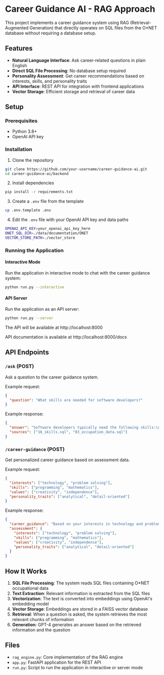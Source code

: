 # Career Guidance AI - RAG Approach

This project implements a career guidance system using RAG (Retrieval-Augmented Generation) that directly operates on SQL files from the O*NET database without requiring a database setup.

## Features

- **Natural Language Interface**: Ask career-related questions in plain English
- **Direct SQL File Processing**: No database setup required
- **Personality Assessment**: Get career recommendations based on interests, skills, and personality traits
- **API Interface**: REST API for integration with frontend applications
- **Vector Storage**: Efficient storage and retrieval of career data

## Setup

### Prerequisites

- Python 3.8+
- OpenAI API key

### Installation

1. Clone the repository
```bash
git clone https://github.com/your-username/career-guidance-ai.git
cd career-guidance-ai/backend
```

2. Install dependencies
```bash
pip install -r requirements.txt
```

3. Create a `.env` file from the template
```bash
cp .env.template .env
```

4. Edit the `.env` file with your OpenAI API key and data paths
```bash
OPENAI_API_KEY=your_openai_api_key_here
ONET_SQL_DIR=./data/documentation/ONET
VECTOR_STORE_PATH=./vector_store
```

### Running the Application

#### Interactive Mode

Run the application in interactive mode to chat with the career guidance system:

```bash
python run.py --interactive
```

#### API Server

Run the application as an API server:

```bash
python run.py --server
```

The API will be available at http://localhost:8000

API documentation is available at http://localhost:8000/docs

## API Endpoints

### `/ask` (POST)

Ask a question to the career guidance system.

Example request:
```json
{
  "question": "What skills are needed for software developers?"
}
```

Example response:
```json
{
  "answer": "Software developers typically need the following skills:\n1. Programming languages...",
  "sources": ["16_skills.sql", "03_occupation_data.sql"]
}
```

### `/career-guidance` (POST)

Get personalized career guidance based on assessment data.

Example request:
```json
{
  "interests": ["technology", "problem solving"],
  "skills": ["programming", "mathematics"],
  "values": ["creativity", "independence"],
  "personality_traits": ["analytical", "detail-oriented"]
}
```

Example response:
```json
{
  "career_guidance": "Based on your interests in technology and problem solving...",
  "assessment": {
    "interests": ["technology", "problem solving"],
    "skills": ["programming", "mathematics"],
    "values": ["creativity", "independence"],
    "personality_traits": ["analytical", "detail-oriented"]
  }
}
```

## How It Works

1. **SQL File Processing**: The system reads SQL files containing O*NET occupational data
2. **Text Extraction**: Relevant information is extracted from the SQL files
3. **Vectorization**: The text is converted into embeddings using OpenAI's embedding model
4. **Vector Storage**: Embeddings are stored in a FAISS vector database
5. **Retrieval**: When a question is asked, the system retrieves the most relevant chunks of information
6. **Generation**: GPT-4 generates an answer based on the retrieved information and the question

## Files

- `rag_engine.py`: Core implementation of the RAG engine
- `app.py`: FastAPI application for the REST API
- `run.py`: Script to run the application in interactive or server mode 